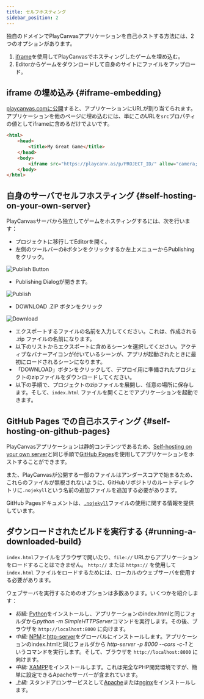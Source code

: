 ```yaml
---
title: セルフホスティング
sidebar_position: 2
---
```


独自のドメインでPlayCanvasアプリケーションを自己ホストする方法には、2つのオプションがあります。

1. [iframe][1]を使用してPlayCanvasでホスティングしたゲームを埋め込む。
2. Editorからゲームをダウンロードして自身のサイトにファイルをアップロード。

## iframe の埋め込み {#iframe-embedding}

[playcanvas.comに公開][2]すると、アプリケーションにURLが割り当てられます。アプリケーションを他のページに埋め込むには、単にこのURLを`src`プロパティの値としてiframeに含めるだけでよいです。

```html
<html>
    <head>
        <title>My Great Game</title>
    </head>
    <body>
        <iframe src="https://playcanv.as/p/PROJECT_ID/" allow="camera; microphone; xr-spatial-tracking; fullscreen" allowfullscreen></iframe>
    </body>
</html>
```

## 自身のサーバでセルフホスティング {#self-hosting-on-your-own-server}

PlayCanvasサーバから独立してゲームをホスティングするには、次を行います：

* プロジェクトに移行してEditorを開く。
* 左側のツールバーの<span class="pc-icon">&#57911;</span>ボタンをクリックするか左上メニューからPublishingをクリック。

![Publish Button](/img/user-manual/publishing/toolbar-publish.png)

* Publishing Dialogが開きます。

![Publish](/img/user-manual/publishing/dialog-publish.png)

* DOWNLOAD .ZIP ボタンをクリック

![Download](/img/user-manual/publishing/dialog-publish-download.png)

* エクスポートするファイルの名前を入力してください。これは、作成される .zip ファイルの名前になります。
* 以下のリストからエクスポートに含めるシーンを選択してください。アクティブなバナーアイコンが付いているシーンが、アプリが起動されたときに最初にロードされるシーンになります。
* 「DOWNLOAD」ボタンをクリックして、デプロイ用に準備されたプロジェクトのzipファイルをダウンロードしてください。
* 以下の手順で、プロジェクトのzipファイルを展開し、任意の場所に保存します。そして、`index.html` ファイルを開くことでアプリケーションを起動できます。

## GitHub Pages での自己ホスティング {#self-hosting-on-github-pages}

PlayCanvasアプリケーションは静的コンテンツであるため、[Self-hosting on your own server](#self-hosting-on-your-own-server)と同じ手順で[GitHub Pages][12]を使用してアプリケーションをホストすることができます。

また、PlayCanvasが公開する一部のファイルはアンダースコアで始まるため、これらのファイルが無視されないように、GitHubリポジトリのルートディレクトリに`.nojekyll`という名前の追加ファイルを追加する必要があります。

GitHub Pagesドキュメントは、[`.nojekyll`][13]ファイルの使用に関する情報を提供しています。

## ダウンロードされたビルドを実行する {#running-a-downloaded-build}

`index.html`ファイルをブラウザで開いたり、`file://` URLからアプリケーションをロードすることはできません。 `http://` または `https://` を使用して`index.html` ファイルをロードするためには、ローカルのウェブサーバを使用する必要があります。

ウェブサーバを実行するためのオプションは多数あります。いくつかを紹介します：

* *初級:* [Python][6]をインストールし、アプリケーションのindex.htmlと同じフォルダから*python -m SimpleHTTPServer*コマンドを実行します。その後、ブラウザを `http://localhost:8000` に向けます。
* *中級:* [NPM][10]と[http-server][11]をグローバルにインストールします。アプリケーションのindex.htmlと同じフォルダから *http-server -p 8000 --cors -c-1* というコマンドを実行します。そして、ブラウザを `http://localhost:8000` に向けます。
* *中級:* [XAMPP][7]をインストールします。これは完全なPHP開発環境ですが、簡単に設定できるApacheサーバーが含まれています。
* *上級:* スタンドアロンサービスとして[Apache][8]または[nginx][9]をインストールします。

[1]: https://developer.mozilla.org/en-US/docs/Web/HTML/Element/iframe
[2]: /user-manual/publishing/web/playcanvas-hosting
[6]: https://www.python.org/
[7]: https://www.apachefriends.org/index.html
[8]: https://httpd.apache.org/
[9]: https://www.nginx.com/
[10]: https://www.npmjs.com/
[11]: https://www.npmjs.com/package/http-server
[12]: https://pages.github.com/
[13]: https://docs.github.com/en/pages/getting-started-with-github-pages/about-github-pages#static-site-generators
